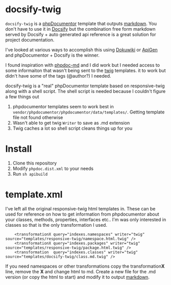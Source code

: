 # docsify-twig

`docsify-twig` is a [phpDocumentor](https://www.phpdoc.org/) template that outputs [markdown][1].  You don't have to use it in [Docsify]() but the combination free form markdown served by Docsify + auto generated api reference is a great solution for project documentation. 

I've looked at various ways to accomplish this using [Dokuwiki](https://www.dokuwiki.org/dokuwiki) or [ApiGen](https://github.com/ApiGen/ApiGen) and phpDocumentor + Docsify is the winner.

I found inspiration with [phpdoc-md](https://github.com/evert/phpdoc-md) and I did work but I needed access to some informaiton that wasn't being sent to the [twig](https://twig.symfony.com/) templates. it to work but didn't have some 
of the tags (@author?) I needed. 

docsify-twig is a "real" phpDocumentor template based on responsive-twig along with a shell script.  The shell script is needed because I couldn't figure a few things out

1. phpdocumentor templates seem to work best in `vendor/phpdocumentor/phpdocumentor/data/templates/`.  Getting template file not found otherwise
2. Wasn't able to get twig `Writer` to save as .md extension
3. Twig caches a lot so shell script cleans things up for you

# Install

1. Clone this repository
2. Modify `phpdoc.dist.xml` to your needs
3. Run `sh apibuild`

# template.xml

I've left all the original responsive-twig html templates in.  These can be used for reference on how to get information from phpdocumentor about your classes, methods, properties, interfaces etc..  I'm was only interested in classes so that is the only transformation I used.

```ext
    <transformationX query="indexes.namespaces" writer="twig" source="templates/responsive-twig/namespace.html.twig" />
    <transformationX query="indexes.packages" writer="twig" source="templates/responsive-twig/package.html.twig" />
    <transformation  query="indexes.classes" writer="twig" source="templates/docsify-twig/class.md.twig" />
```

If you need namespaces or other transformations copy the transformation**X** line, remove the **X** and change html to md.   Create a new file for the .md version (or copy the html to start) and modify it to output [markdown][1].
    

[1]: https://daringfireball.net/projects/markdown/syntax

